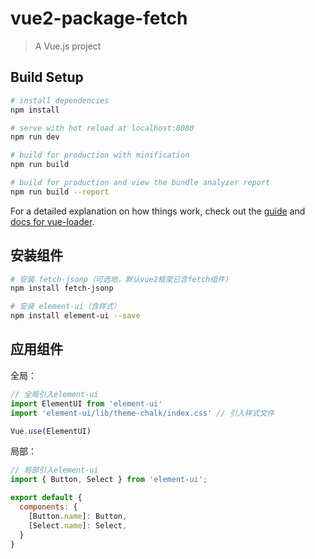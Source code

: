 # vue2-package-fetch

> A Vue.js project

## Build Setup

``` bash
# install dependencies
npm install

# serve with hot reload at localhost:8080
npm run dev

# build for production with minification
npm run build

# build for production and view the bundle analyzer report
npm run build --report
```

For a detailed explanation on how things work, check out the [guide](http://vuejs-templates.github.io/webpack/) and [docs for vue-loader](http://vuejs.github.io/vue-loader).

## 安装组件

```sh
# 安装 fetch-jsonp（可选地，默认vue2框架已含fetch组件）
npm install fetch-jsonp

# 安装 element-ui（含样式）
npm install element-ui --save
```

## 应用组件

全局：

```js
// 全局引入element-ui
import ElementUI from 'element-ui'
import 'element-ui/lib/theme-chalk/index.css' // 引入样式文件

Vue.use(ElementUI)
```

局部：

```js
// 局部引入element-ui
import { Button, Select } from 'element-ui';

export default {
  components: {
    [Button.name]: Button,
    [Select.name]: Select,
  }
}
```

